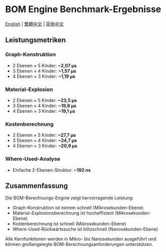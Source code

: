 # BOM Engine Benchmark-Ergebnisse

[English](../BENCHMARK_RESULTS.md) | [繁體中文](./BENCHMARK_RESULTS.zh-TW.md) | [简体中文](./BENCHMARK_RESULTS.zh-CN.md)

## Leistungsmetriken

### Graph-Konstruktion
- 2 Ebenen × 5 Kinder: **~2,07 µs**
- 3 Ebenen × 4 Kinder: **~1,57 µs**
- 4 Ebenen × 3 Kinder: **~1,19 µs**

### Material-Explosion
- 2 Ebenen × 5 Kinder: **~23,5 µs**
- 3 Ebenen × 4 Kinder: **~19,8 µs**
- 4 Ebenen × 3 Kinder: **~19,1 µs**

### Kostenberechnung
- 2 Ebenen × 5 Kinder: **~27,7 µs**
- 3 Ebenen × 4 Kinder: **~24,7 µs**
- 4 Ebenen × 3 Kinder: **~20,9 µs**

### Where-Used-Analyse
- Einfache 2-Ebenen-Struktur: **~192 ns**

## Zusammenfassung

Die BOM-Berechnungs-Engine zeigt hervorragende Leistung:

- Graph-Konstruktion ist extrem schnell (Mikrosekunden-Ebene)
- Material-Explosionsberechnung ist hocheffizient (Mikrosekunden-Ebene)
- Kostenberechnung ist schnell (Mikrosekunden-Ebene)
- Where-Used-Rückwärtssuche ist blitzschnell (Nanosekunden-Ebene)

Alle Kernfunktionen werden in Mikro- bis Nanosekunden ausgeführt und können großangelegte BOM-Berechnungsanforderungen unterstützen.
